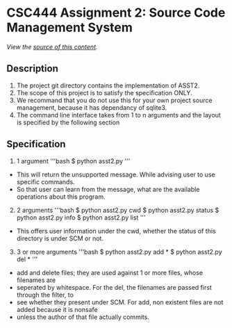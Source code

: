 CSC444 Assignment 2: Source Code Management System
==============
*View the [source of this content](http://github.com/zhwzh308/csc444asst2).*

Description
-------------------------
1. The project git directory contains the implementation of ASST2.
2. The scope of this project is to satisfy the specification ONLY.
3. We recommand that you do not use this for your own project source management, because it has dependancy of sqlite3.
4. The command line interface takes from 1 to n arguments and the layout is specified by the following section

Specification
-------------------------
1. 1 argument
'''bash
    $ python asst2.py
'''
- This will return the unsupported message. While advising user to use specific commands.
- So that user can learn from the message, what are the available operations about this program.

2. 2 arguments
'''bash
    $ python asst2.py cwd
    $ python asst2.py status
    $ python asst2.py info
    $ python asst2.py list
'''
- This offers user information under the cwd, whether the status of this directory is under SCM or not.

3. 3 or more arguments
'''bash
    $ python asst2.py add *
    $ python asst2.py del *
'''
- add and delete files; they are used against 1 or more files, whose filenames are
- seperated by whitespace. For the del, the filenames are passed first through the filter, to
- see whether they present under SCM. For add, non existent files are not added because it is nonsafe
- unless the author of that file actually commits.
